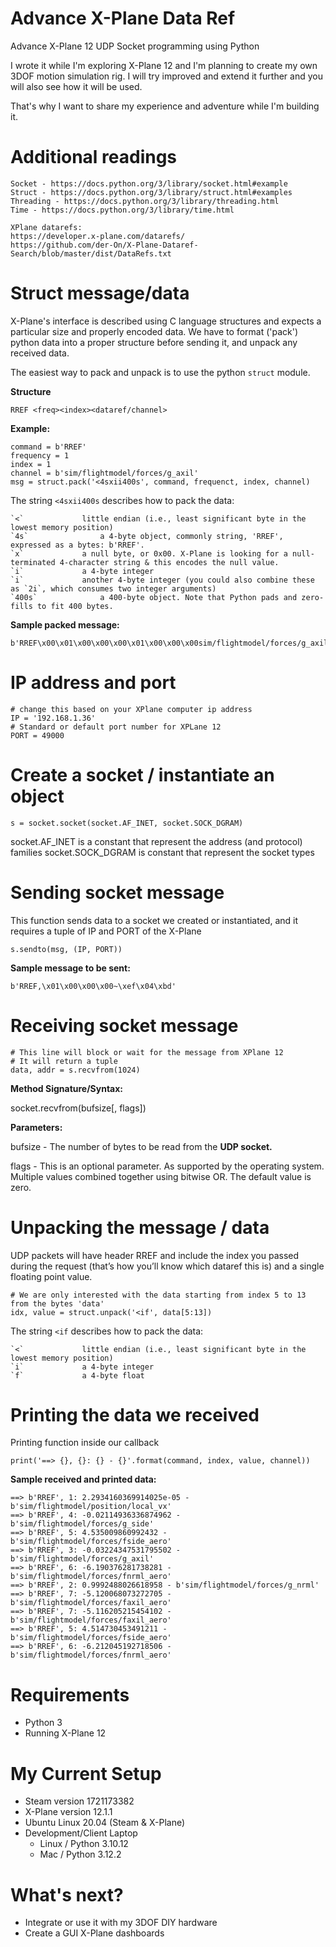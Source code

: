 # Advance X-Plane Data Ref
Advance X-Plane 12 UDP Socket programming using Python

I wrote it while I'm exploring X-Plane 12 and I'm planning to create my own 3DOF motion simulation rig.
I will try improved and extend it further and you will also see how it will be used.

That's why I want to share my experience and adventure while I'm building it.

# Additional readings

    Socket - https://docs.python.org/3/library/socket.html#example
    Struct - https://docs.python.org/3/library/struct.html#examples
    Threading - https://docs.python.org/3/library/threading.html
    Time - https://docs.python.org/3/library/time.html
    
    XPlane datarefs:
    https://developer.x-plane.com/datarefs/
    https://github.com/der-On/X-Plane-Dataref-Search/blob/master/dist/DataRefs.txt


# Struct message/data

X-Plane's interface is described using C language structures and expects a particular size and properly encoded data. We have to format ('pack') python data into a proper structure before sending it, and unpack any received data.

The easiest way to pack and unpack is to use the python `struct` module. 

**Structure**

    RREF <freq><index><dataref/channel>

**Example:**

    command = b'RREF'
    frequency = 1
    index = 1
    channel = b'sim/flightmodel/forces/g_axil'
    msg = struct.pack('<4sxii400s', command, frequenct, index, channel)

The string `<4sxii400s` describes how to pack the data:

    `<`				little endian (i.e., least significant byte in the lowest memory position)
    `4s`				a 4-byte object, commonly string, 'RREF', expressed as a bytes: b'RREF'.
    `x`				a null byte, or 0x00. X-Plane is looking for a null-terminated 4-character string & this encodes the null value.
    `i`				a 4-byte integer
    `i`				another 4-byte integer (you could also combine these as `2i`, which consumes two integer arguments)
    `400s`				a 400-byte object. Note that Python pads and zero-fills to fit 400 bytes.

**Sample packed message:**

    b'RREF\x00\x01\x00\x00\x00\x01\x00\x00\x00sim/flightmodel/forces/g_axil\x00\x00\x00\x00\x00\x00\x00\x00\x00\x00\x00\x00\x00\x00\x00\x00\x00\x00\x00\x00\x00\x00\x00\x00\x00\x00\x00\x00\x00\x00\x00\x00\x00\x00\x00\x00\x00\x00\x00\x00\x00\x00\x00\x00\x00\x00\x00\x00\x00\x00\x00\x00\x00\x00\x00\x00\x00\x00\x00\x00\x00\x00\x00\x00\x00\x00\x00\x00\x00\x00\x00\x00\x00\x00\x00\x00\x00\x00\x00\x00\x00\x00\x00\x00\x00\x00\x00\x00\x00\x00\x00\x00\x00\x00\x00\x00\x00\x00\x00\x00\x00\x00\x00\x00\x00\x00\x00\x00\x00\x00\x00\x00\x00\x00\x00\x00\x00\x00\x00\x00\x00\x00\x00\x00\x00\x00\x00\x00\x00\x00\x00\x00\x00\x00\x00\x00\x00\x00\x00\x00\x00\x00\x00\x00\x00\x00\x00\x00\x00\x00\x00\x00\x00\x00\x00\x00\x00\x00\x00\x00\x00\x00\x00\x00\x00\x00\x00\x00\x00\x00\x00\x00\x00\x00\x00\x00\x00\x00\x00\x00\x00\x00\x00\x00\x00\x00\x00\x00\x00\x00\x00\x00\x00\x00\x00\x00\x00\x00\x00\x00\x00\x00\x00\x00\x00\x00\x00\x00\x00\x00\x00\x00\x00\x00\x00\x00\x00\x00\x00\x00\x00\x00\x00\x00\x00\x00\x00\x00\x00\x00\x00\x00\x00\x00\x00\x00\x00\x00\x00\x00\x00\x00\x00\x00\x00\x00\x00\x00\x00\x00\x00\x00\x00\x00\x00\x00\x00\x00\x00\x00\x00\x00\x00\x00\x00\x00\x00\x00\x00\x00\x00\x00\x00\x00\x00\x00\x00\x00\x00\x00\x00\x00\x00\x00\x00\x00\x00\x00\x00\x00\x00\x00\x00\x00\x00\x00\x00\x00\x00\x00\x00\x00\x00\x00\x00\x00\x00\x00\x00\x00\x00\x00\x00\x00\x00\x00\x00\x00\x00\x00\x00\x00\x00\x00\x00\x00\x00\x00\x00\x00\x00\x00\x00\x00\x00\x00\x00\x00\x00\x00\x00\x00\x00\x00\x00\x00\x00\x00\x00\x00\x00\x00\x00\x00\x00\x00\x00\x00\x00\x00\x00\x00\x00\x00\x00\x00\x00\x00\x00\x00\x00'

# IP address and port

    # change this based on your XPlane computer ip address
    IP = '192.168.1.36'
    # Standard or default port number for XPLane 12
    PORT = 49000

# Create a socket / instantiate an object

    s = socket.socket(socket.AF_INET, socket.SOCK_DGRAM)
    
socket.AF_INET is a constant that represent the address (and protocol) families
socket.SOCK_DGRAM is constant that represent the socket types

# Sending socket message

This function sends data to a socket we created or instantiated, and it requires a tuple of IP and PORT of the X-Plane

    s.sendto(msg, (IP, PORT))

**Sample message to be sent:**

    b'RREF,\x01\x00\x00\x00~\xef\x04\xbd'

# Receiving socket message

    # This line will block or wait for the message from XPlane 12
    # It will return a tuple
    data, addr = s.recvfrom(1024)
  
**Method Signature/Syntax:**

socket.recvfrom(bufsize[, flags])

**Parameters:**

bufsize - The number of bytes to be read from the **UDP socket.**

flags - This is an optional parameter. As supported by the operating system. Multiple values combined together using bitwise OR. The default value is zero.

# Unpacking the message / data

UDP packets will have header RREF and include the index you passed during the request (that’s how you’ll know which dataref this is) and a single floating point value.

    # We are only interested with the data starting from index 5 to 13 from the bytes 'data'
    idx, value = struct.unpack('<if', data[5:13])

The string `<if` describes how to pack the data:

    `<`				little endian (i.e., least significant byte in the lowest memory position)
    `i`				a 4-byte integer
    `f`				a 4-byte float

# Printing the data we received

Printing function inside our callback

    print('==> {}, {}: {} - {}'.format(command, index, value, channel))

**Sample received and printed data:**

    ==> b'RREF', 1: 2.2934160369914025e-05 - b'sim/flightmodel/position/local_vx'
    ==> b'RREF', 4: -0.02114936336874962 - b'sim/flightmodel/forces/g_side'
    ==> b'RREF', 5: 4.535009860992432 - b'sim/flightmodel/forces/fside_aero'
    ==> b'RREF', 3: -0.03224347531795502 - b'sim/flightmodel/forces/g_axil'
    ==> b'RREF', 6: -6.190376281738281 - b'sim/flightmodel/forces/fnrml_aero'
    ==> b'RREF', 2: 0.9992488026618958 - b'sim/flightmodel/forces/g_nrml'
    ==> b'RREF', 7: -5.120068073272705 - b'sim/flightmodel/forces/faxil_aero'
    ==> b'RREF', 7: -5.116205215454102 - b'sim/flightmodel/forces/faxil_aero'
    ==> b'RREF', 5: 4.514730453491211 - b'sim/flightmodel/forces/fside_aero'
    ==> b'RREF', 6: -6.212045192718506 - b'sim/flightmodel/forces/fnrml_aero'

# Requirements

* Python 3
* Running X-Plane 12

# My Current Setup

 - Steam version 1721173382
 - X-Plane version 12.1.1  
 - Ubuntu Linux 20.04 (Steam & X-Plane)
 - Development/Client Laptop
	 - Linux / Python 3.10.12
	 - Mac / Python 3.12.2

# What's next?

 - Integrate or use it with my 3DOF DIY hardware
 - Create a GUI X-Plane dashboards

 


